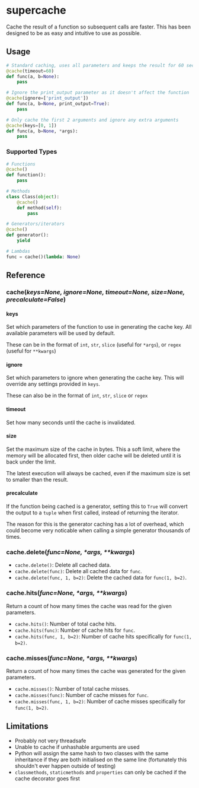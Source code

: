 # supercache
Cache the result of a function so subsequent calls are faster. This has been designed to be as easy and intuitive to use as possible.

## Usage
```python
# Standard caching, uses all parameters and keeps the result for 60 seconds
@cache(timeout=60)
def func(a, b=None):
    pass

# Ignore the print_output parameter as it doesn't affect the function
@cache(ignore=['print_output'])
def func(a, b=None, print_output=True):
    pass

# Only cache the first 2 arguments and ignore any extra arguments
@cache(keys=[0, 1])
def func(a, b=None, *args):
    pass
```

### Supported Types
```python
# Functions
@cache()
def function():
    pass

# Methods
class Class(object):
    @cache()
    def method(self):
        pass

# Generators/iterators
@cache()
def generator():
    yield

# Lambdas
func = cache()(lambda: None)
```

## Reference

### cache(_keys=None, ignore=None, timeout=None, size=None, precalculate=False_)

#### keys
Set which parameters of the function to use in generating the cache key. All available parameters will be used by default.

These can be in the format of `int`, `str`, `slice` (useful for `*args`), or `regex` (useful for `**kwargs`)

#### ignore
Set which parameters to ignore when generating the cache key. This will override any settings provided in `keys`.

These can also be in the format of `int`, `str`, `slice` or `regex`

#### timeout
Set how many seconds until the cache is invalidated.

#### size
Set the maximum size of the cache in bytes. This a soft limit, where the memory will be allocated first, then older cache will be deleted until it is back under the limit.

The latest execution will always be cached, even if the maximum size is set to smaller than the result.

#### precalculate
If the function being cached is a generator, setting this to `True` will convert the output to a `tuple` when first called, instead of returning the iterator.

The reason for this is the generator caching has a lot of overhead, which could become very noticable when calling a simple generator thousands of times.

### cache.delete(_func=None, *args, **kwargs_)
- `cache.delete()`: Delete all cached data.
- `cache.delete(func)`: Delete all cached data for `func`.
- `cache.delete(func, 1, b=2)`: Delete the cached data for `func(1, b=2)`.

### cache.hits(_func=None, *args, **kwargs_)
Return a count of how many times the cache was read for the given parameters.

- `cache.hits()`: Number of total cache hits.
- `cache.hits(func)`: Number of cache hits for `func`.
- `cache.hits(func, 1, b=2)`: Number of cache hits specifically for `func(1, b=2)`.

### cache.misses(_func=None, *args, **kwargs_)
Return a count of how many times the cache was generated for the given parameters.

- `cache.misses()`: Number of total cache misses.
- `cache.misses(func)`: Number of cache misses for `func`.
- `cache.misses(func, 1, b=2)`: Number of cache misses specifically for `func(1, b=2)`.

## Limitations
- Probably not very threadsafe
- Unable to cache if unhashable arguments are used
- Python will assign the same hash to two classes with the same inheritance if they are both initialised on the same line (fortunately this shouldn't ever happen outside of testing)
- `classmethods`, `staticmethods` and `properties` can only be cached if the cache decorator goes first
